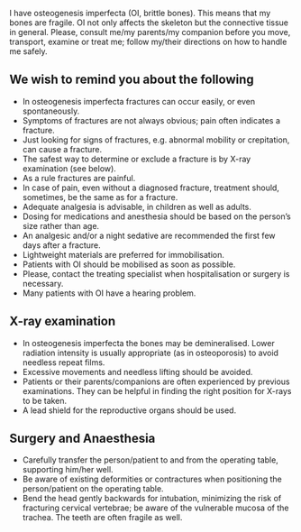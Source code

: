 I have osteogenesis imperfecta (OI, brittle bones). This means that my bones are fragile. OI not only affects the skeleton but the connective tissue in general.
Please, consult me/my parents/my companion before you move, transport, examine or treat me; follow my/their directions on how to handle me safely.

## We wish to remind you about the following
- In osteogenesis imperfecta fractures can occur easily, or even spontaneously.
- Symptoms of fractures are not always obvious; pain often indicates a fracture.
- Just looking for signs of fractures, e.g. abnormal mobility or crepitation, can cause a fracture. 
- The safest way to determine or exclude a fracture is by X-ray examination (see below).
- As a rule fractures are painful.
- In case of pain, even without a diagnosed fracture, treatment should, sometimes, be the same as for a fracture.
- Adequate analgesia is advisable, in children as well as adults.
- Dosing for medications and anesthesia should be based on the person’s size rather than age.
- An analgesic and/or a night sedative are recommended the first few days after a fracture.
- Lightweight materials are preferred for immobilisation.
- Patients with OI should be mobilised as soon as possible.
- Please, contact the treating specialist when hospitalisation or surgery is necessary.
- Many patients with OI have a hearing problem.

## X-ray examination
- In osteogenesis imperfecta the bones may be demineralised. Lower radiation intensity is usually appropriate (as in osteoporosis) to avoid needless repeat films.
- Excessive movements and needless lifting should be avoided.
- Patients or their parents/companions are often experienced by previous examinations. They can be helpful in finding the right position for X-rays to be taken.
- A lead shield for the reproductive organs should be used.

## Surgery and Anaesthesia
- Carefully transfer the person/patient to and from the operating table, supporting him/her well.
- Be aware of existing deformities or contractures when positioning the person/patient on the operating table.
- Bend the head gently backwards for intubation, minimizing the risk of fracturing cervical vertebrae; be aware of the vulnerable mucosa of the trachea. The teeth are often fragile as well.